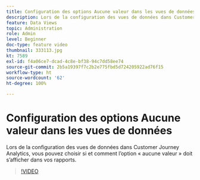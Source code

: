 ```yaml
---
title: Configuration des options Aucune valeur dans les vues de données
description: Lors de la configuration des vues de données dans Customer Journey Analytics, vous pouvez choisir si et comment l’option « aucune valeur » doit s’afficher dans vos rapports.
feature: Data Views
topic: Administration
role: Admin
level: Beginner
doc-type: feature video
thumbnail: 333113.jpg
kt: 7589
exl-id: f4a06ce7-dcad-4c8e-bf38-94c7dd58ee74
source-git-commit: 2b5a19397f7c2b2e775fbd5d724205922ad76f15
workflow-type: ht
source-wordcount: '62'
ht-degree: 100%

---
```


# Configuration des options Aucune valeur dans les vues de données

Lors de la configuration des vues de données dans Customer Journey Analytics, vous pouvez choisir si et comment l’option « aucune valeur » doit s’afficher dans vos rapports.

>[!VIDEO](https://video.tv.adobe.com/v/333113/?quality=12&learn=on)
